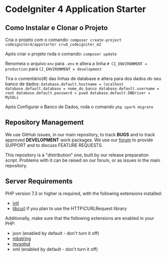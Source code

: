 # CodeIgniter 4 Application Starter

## Como Instalar e Clonar o Projeto

Cria o projeto com o comando:
`composer create-project codeigniter4/appstarter crud_codeigniter_m2` 

Após criar o projeto roda o comando:
`composer update`

Renomeia o arquivo `env` para `.env` e altera a linha `# CI_ENVIRONMENT = production` para `CI_ENVIRONMENT = development`

Tira o comentário(#) das linhas de database e altera para dos dados do seu banco de dados:
`database.default.hostname = localhost
database.default.database = nome_do_banco
database.default.username = root
database.default.password = pswd
database.default.DBDriver = MySQLi`

Após Configurar o Banco de Dados, roda o comando `php spark migrate `


## Repository Management

We use GitHub issues, in our main repository, to track **BUGS** and to track approved **DEVELOPMENT** work packages.
We use our [forum](http://forum.codeigniter.com) to provide SUPPORT and to discuss
FEATURE REQUESTS.

This repository is a "distribution" one, built by our release preparation script.
Problems with it can be raised on our forum, or as issues in the main repository.

## Server Requirements

PHP version 7.3 or higher is required, with the following extensions installed:

- [intl](http://php.net/manual/en/intl.requirements.php)
- [libcurl](http://php.net/manual/en/curl.requirements.php) if you plan to use the HTTP\CURLRequest library

Additionally, make sure that the following extensions are enabled in your PHP:

- json (enabled by default - don't turn it off)
- [mbstring](http://php.net/manual/en/mbstring.installation.php)
- [mysqlnd](http://php.net/manual/en/mysqlnd.install.php)
- xml (enabled by default - don't turn it off)
